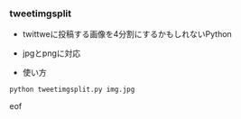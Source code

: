 ### tweetimgsplit
- twittweに投稿する画像を4分割にするかもしれないPython
- jpgとpngに対応
  
- 使い方  
  
``` python tweetimgsplit.py img.jpg ```

eof

